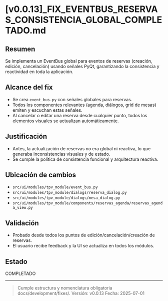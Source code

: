 # [v0.0.13]_FIX_EVENTBUS_RESERVAS_CONSISTENCIA_GLOBAL_COMPLETADO.md

## Resumen
Se implementa un EventBus global para eventos de reservas (creación, edición, cancelación) usando señales PyQt, garantizando la consistencia y reactividad en toda la aplicación.

## Alcance del fix
- Se crea `event_bus.py` con señales globales para reservas.
- Todos los componentes relevantes (agenda, diálogos, grid de mesas) emiten y escuchan estas señales.
- Al cancelar o editar una reserva desde cualquier punto, todos los elementos visuales se actualizan automáticamente.

## Justificación
- Antes, la actualización de reservas no era global ni reactiva, lo que generaba inconsistencias visuales y de estado.
- Se cumple la política de consistencia funcional y arquitectura reactiva.

## Ubicación de cambios
- `src/ui/modules/tpv_module/event_bus.py`
- `src/ui/modules/tpv_module/dialogs/reserva_dialog.py`
- `src/ui/modules/tpv_module/dialogs/mesa_dialog.py`
- `src/ui/modules/tpv_module/components/reservas_agenda/reservas_agenda_view.py`

## Validación
- Probado desde todos los puntos de edición/cancelación/creación de reservas.
- El usuario recibe feedback y la UI se actualiza en todos los módulos.

## Estado
COMPLETADO

---

> Cumple estructura y nomenclatura obligatoria docs/development/fixes/.
> Versión: v0.0.13
> Fecha: 2025-07-01
